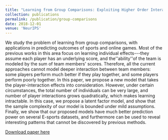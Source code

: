 ```yaml
---
title: "Learning from Group Comparisons: Exploiting Higher Order Interactions"
collection: publications
permalink: /publication/group-comparisons
date: 2018-12-01
venue: 'NeurIPS'
---
```

We study the problem of learning from group comparisons, with applications in predicting outcomes of sports and online games. Most of the previous works in this area focus on learning individual effects---they assume each player has an underlying score, and the''ability''of the team is modeled by the sum of team members' scores. Therefore, all the current approaches cannot model deeper interaction between team members: some players perform much better if they play together, and some players perform poorly together. In this paper, we propose a new model that takes the player-interaction effects into consideration. However, under certain circumstances, the total number of individuals can be very large, and number of player interactions grows quadratically, which makes learning intractable. In this case, we propose a latent factor model, and show that the sample complexity of our model is bounded under mild assumptions. Finally, we show that our proposed models have much better prediction power on several E-sports datasets, and furthermore can be used to reveal interesting patterns that cannot be discovered by previous methods.

[Download paper here](https://papers.nips.cc/paper/7746-learning-from-group-comparisons-exploiting-higher-order-interactions.pdf)
